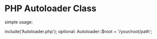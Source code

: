 PHP Autoloader Class
====================

simple usage:

include('Autoloader.php');
optional: Autoloader::$root = '/your/root/path';


